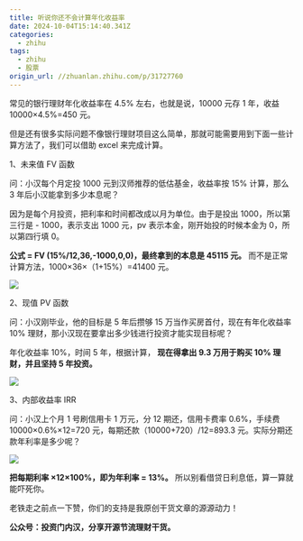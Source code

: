 ```yaml
---
title: 听说你还不会计算年化收益率
date: 2024-10-04T15:14:40.341Z
categories:
  - zhihu
tags:
  - zhihu
  - 股票
origin_url: //zhuanlan.zhihu.com/p/31727760
---
```

常见的银行理财年化收益率在 4.5% 左右，也就是说，10000 元存 1 年，收益 10000×4.5%=450 元。

但是还有很多实际问题不像银行理财项目这么简单，那就可能需要用到下面一些计算方法了，我们可以借助 excel 来完成计算。

1、未来值 FV 函数

问：小汉每个月定投 1000 元到汉师推荐的低估基金，收益率按 15% 计算，那么 3 年后小汉能拿到多少本息呢？

因为是每个月投资，把利率和时间都改成以月为单位。由于是投出 1000，所以第三行是 - 1000，表示支出 1000 元，pv 表示本金，刚开始投的时候本金为 0，所以第四行填 0。

&#x20;**公式 = FV (15%/12,36,-1000,0,0)，最终拿到的本息是 45115 元。** 而不是正常计算方法，1000×36×（1+15%）=41400 元。

![](https://pic2.zhimg.com/v2-009574bf23e38e8784ebe3ee0cdcd7e9_b.jpg)

2、现值 PV 函数

问：小汉刚毕业，他的目标是 5 年后攒够 15 万当作买房首付，现在有年化收益率 10% 理财，那小汉现在要拿出多少钱进行投资才能实现目标呢？

年化收益率 10%，时间 5 年，根据计算， **现在得拿出 9.3 万用于购买 10% 理财，并且坚持 5 年投资。**&#x20;

![](https://pic4.zhimg.com/v2-f211e2fc25d2967ff2e805c2c059239d_b.jpg)

3、内部收益率 IRR

问：小汉上个月 1 号刷信用卡 1 万元，分 12 期还，信用卡费率 0.6%，手续费 10000×0.6%×12=720 元，每期还款（10000+720）/12=893.3 元。实际分期还款年利率是多少呢？

![](https://pica.zhimg.com/v2-b98d5425ca0667ea8d548bd38d18892a_b.jpg)

&#x20;**把每期利率 ×12×100%，即为年利率 = 13%。** 所以别看借贷日利息低，算一算就能吓死你。

老铁走之前点一下赞，你们的支持是我原创干货文章的源源动力！

&#x20;**公众号：投资门内汉，分享开源节流理财干货。**&#x20;

